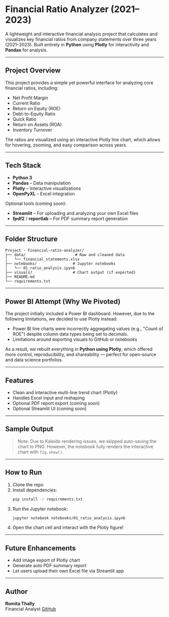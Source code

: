 # Financial Ratio Analyzer (2021–2023)

A lightweight and interactive financial analysis project that calculates and visualizes key financial ratios from company statements over three years (2021–2023). Built entirely in **Python** using **Plotly** for interactivity and **Pandas** for analysis.

---

## Project Overview

This project provides a simple yet powerful interface for analyzing core financial ratios, including:
- Net Profit Margin
- Current Ratio
- Return on Equity (ROE)
- Debt-to-Equity Ratio
- Quick Ratio
- Return on Assets (ROA)
- Inventory Turnover

The ratios are visualized using an interactive Plotly line chart, which allows for hovering, zooming, and easy comparison across years.

---

## Tech Stack

- **Python 3**
- **Pandas** – Data manipulation
- **Plotly** – Interactive visualizations
- **OpenPyXL** – Excel integration

Optional tools (coming soon):
- **Streamlit** – For uploading and analyzing your own Excel files
- **fpdf2** / **reportlab** – For PDF summary report generation

---

## Folder Structure
```
Project - Financial-ratio-analyzer/
├── data/                      # Raw and cleaned data
│   └── financial_statements.xlsx
├── notebooks/                # Jupyter notebooks
│   └── 01_ratio_analysis.ipynb
├── visuals/                  # Chart output (if exported)
├── README.md
└── requirements.txt
```

---

## Power BI Attempt (Why We Pivoted)

The project initially included a Power BI dashboard. However, due to the following limitations, we decided to use Plotly instead:

- Power BI line charts were incorrectly aggregating values (e.g., "Count of ROE") despite column data types being set to decimals.
- Limitations around exporting visuals to GitHub or notebooks

As a result, we rebuilt everything in **Python using Plotly**, which offered more control, reproducibility, and shareability — perfect for open-source and data science portfolios.

---

## Features
- Clean and interactive multi-line trend chart (Plotly)
- Handles Excel input and reshaping
- Optional PDF report export (coming soon)
- Optional Streamlit UI (coming soon)

---

## Sample Output
> Note: Due to Kaleido rendering issues, we skipped auto-saving the chart to PNG. However, the notebook fully renders the interactive chart with `fig.show()`.

---

## How to Run

1. Clone the repo
2. Install dependencies:
   ```bash
   pip install -r requirements.txt
   ```
3. Run the Jupyter notebook:
   ```bash
   jupyter notebook notebooks/01_ratio_analysis.ipynb
   ```
4. Open the chart cell and interact with the Plotly figure!

---

##  Future Enhancements
-  Add image export of Plotly chart
-  Generate auto PDF summary report
-  Let users upload their own Excel file via Streamlit app

---

## Author
**Romita Thally**  
Financial Analyst
[GitHub](https://github.com/RomitaUT)


